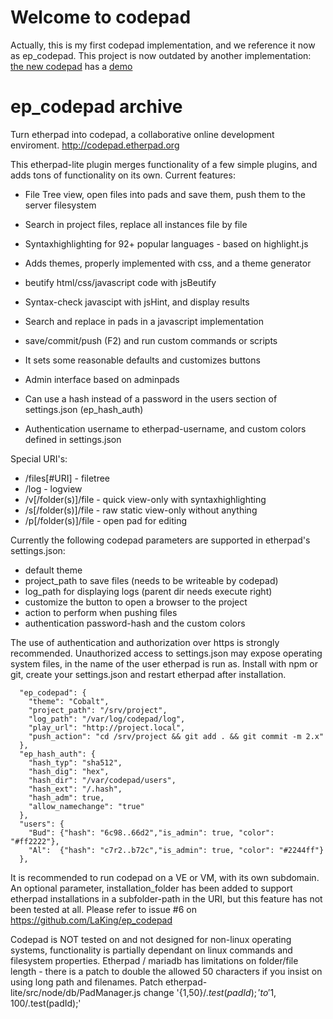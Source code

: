 # Welcome to codepad

Actually, this is my first codepad implementation, and we reference it now as ep_codepad.
This project is now outdated by another implementation: 
[the new codepad](https://github.com/LaKing/codepad) has a 
[demo](https://codepad-demo.d250.hu:9001)

# ep_codepad archive

Turn etherpad into codepad, a collaborative online development enviroment. 
http://codepad.etherpad.org

This etherpad-lite plugin merges functionality of a few simple plugins, and adds tons of functionality on its own.
Current features:
    
- File Tree view, open files into pads and save them, push them to the server filesystem
- Search in project files, replace all instances file by file
- Syntaxhighlighting for 92+ popular languages - based on highlight.js
- Adds themes, properly implemented with css, and a theme generator
- beutify html/css/javascript code with jsBeutify 
- Syntax-check javascipt with jsHint, and display results
- Search and replace in pads in a javascript implementation
- save/commit/push (F2) and run custom commands or scripts

- It sets some reasonable defaults and customizes buttons
- Admin interface based on adminpads
- Can use a hash instead of a password in the users section of settings.json (ep_hash_auth)
- Authentication username to etherpad-username, and custom colors defined in settings.json

Special URI's:

- /files[#URI] - filetree
- /log - logview
- /v[/folder(s)]/file - quick view-only with syntaxhighlighting
- /s[/folder(s)]/file - raw static view-only without anything
- /p[/folder(s)]/file - open pad for editing

Currently the following codepad parameters are supported in etherpad's settings.json:
- default theme
- project_path to save files (needs to be writeable by codepad)
- log_path for displaying logs (parent dir needs execute right)
- customize the button to open a browser to the project
- action to perform when pushing files
- authentication password-hash and the custom colors

The use of authentication and authorization over https is strongly recommended.
Unauthorized access to settings.json may expose operating system files, in the name of the user etherpad is run as.
Install with npm or git, create your settings.json and restart etherpad after installation.

```
  "ep_codepad": { 
    "theme": "Cobalt",
    "project_path": "/srv/project",
    "log_path": "/var/log/codepad/log",
    "play_url": "http://project.local",
    "push_action": "cd /srv/project && git add . && git commit -m 2.x"
  },
  "ep_hash_auth": {
    "hash_typ": "sha512",
    "hash_dig": "hex",
    "hash_dir": "/var/codepad/users",
    "hash_ext": "/.hash",
    "hash_adm": true,
    "allow_namechange": "true"
  },
  "users": {
    "Bud": {"hash": "6c98..66d2","is_admin": true, "color": "#ff2222"},
    "Al":  {"hash": "c7r2..b72c","is_admin": true, "color": "#2244ff"}
  },
```
It is recommended to run codepad on a VE or VM, with its own subdomain.
An optional parameter, installation_folder has been added to support etherpad installations in a subfolder-path in the URI, but this feature has not been tested at all.
Please refer to issue #6 on https://github.com/LaKing/ep_codepad

Codepad is NOT tested on and not designed for non-linux operating systems, functionality is partially dependant on linux commands and filesystem properties.
Etherpad / mariadb has limitations on folder/file length - there is a patch to double the allowed 50 characters if you insist on using long path and filenames. 
Patch etherpad-lite/src/node/db/PadManager.js change '{1,50}$/.test(padId);' to '{1,100}$/.test(padId);'
